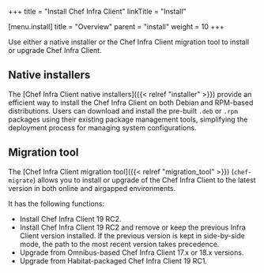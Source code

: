 +++
title = "Install Chef Infra Client"
linkTitle = "Install"

[menu.install]
title = "Overview"
parent = "install"
weight = 10
+++

Use either a native installer or the Chef Infra Client migration tool to install or upgrade Chef Infra Client.

## Native installers

The [Chef Infra Client native installers]({{< relref "installer" >}}) provide an efficient way to install the Chef Infra Client on both Debian and RPM-based distributions.
Users can download and install the pre-built `.deb` or `.rpm` packages using their existing package management tools, simplifying the deployment process for managing system configurations.

## Migration tool

The [Chef Infra Client migration tool]({{< relref "migration_tool" >}}) (`chef-migrate`) allows you to install or upgrade of the Chef Infra Client to the latest version in both online and airgapped environments.

It has the following functions:

- Install Chef Infra Client 19 RC2.
- Install Chef Infra Client 19 RC2 and remove or keep the previous Infra Client version installed. If the previous version is kept in side-by-side mode, the path to the most recent version takes precedence.
- Upgrade from Omnibus-based Chef Infra Client 17.x or 18.x versions.
- Upgrade from Habitat-packaged Chef Infra Client 19 RC1.
